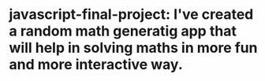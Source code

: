 # javascript-final-project: I've created a random math generatig app that will help in solving maths in more fun and more interactive way.
